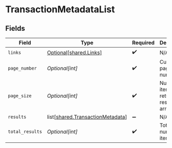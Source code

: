 # TransactionMetadataList


## Fields

| Field                                                                              | Type                                                                               | Required                                                                           | Description                                                                        |
| ---------------------------------------------------------------------------------- | ---------------------------------------------------------------------------------- | ---------------------------------------------------------------------------------- | ---------------------------------------------------------------------------------- |
| `links`                                                                            | [Optional[shared.Links]](undefined/models/shared/links.md)                         | :heavy_check_mark:                                                                 | N/A                                                                                |
| `page_number`                                                                      | *Optional[int]*                                                                    | :heavy_check_mark:                                                                 | Current page number.                                                               |
| `page_size`                                                                        | *Optional[int]*                                                                    | :heavy_check_mark:                                                                 | Number of items to return in results array.                                        |
| `results`                                                                          | list[[shared.TransactionMetadata](undefined/models/shared/transactionmetadata.md)] | :heavy_minus_sign:                                                                 | N/A                                                                                |
| `total_results`                                                                    | *Optional[int]*                                                                    | :heavy_check_mark:                                                                 | Total number of items.                                                             |